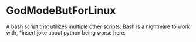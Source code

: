 # GodModeButForLinux
A bash script that utilizes multiple other scripts. Bash is a nightmare to work with, *insert joke about python being worse here.
